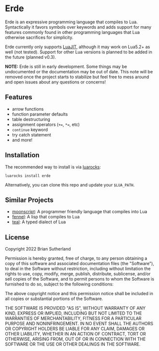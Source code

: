 # Erde

Erde is an expressive programming language that compiles to Lua. Syntactically 
it favors symbols over keywords and adds support for many features commonly 
found in other programming languages that Lua otherwise sacrifices for 
simplicity.

Erde currently only supports [LuaJIT](https://luajit.org/luajit.html), although
it may work on Lua5.2+ as well (not tested). Support for other Lua versions is 
planned to be added in the future (planned v0.3).

**NOTE:** Erde is still in early development. Some things may be undocumented or 
the documentation may be out of date. This note will be removed once the project 
starts to stabilize but feel free to mess around and open issues about any 
questions or concerns!

## Features

- arrow functions
- function parameter defaults
- table destructuring
- assignment operators (`+=`, `*=`, etc)
- `continue` keyword
- try catch statement
- and more!

## Installation

The recommended way to install is via [luarocks](https://luarocks.org):

```
luarocks install erde
```

Alternatively, you can clone this repo and update your `$LUA_PATH`.

## Similar Projects

- [moonscript](https://moonscript.org): A programmer friendly language that compiles into Lua
- [fennel](https://fennel-lang.org): A lisp that compiles to Lua
- [teal](https://github.com/teal-language/tl): A typed dialect of Lua

## License

Copyright 2022 Brian Sutherland

Permission is hereby granted, free of charge, to any person obtaining a copy of
this software and associated documentation files (the "Software"), to deal in
the Software without restriction, including without limitation the rights to
use, copy, modify, merge, publish, distribute, sublicense, and/or sell copies
of the Software, and to permit persons to whom the Software is furnished to do
so, subject to the following conditions:

The above copyright notice and this permission notice shall be included in all
copies or substantial portions of the Software.

THE SOFTWARE IS PROVIDED "AS IS", WITHOUT WARRANTY OF ANY KIND, EXPRESS OR
IMPLIED, INCLUDING BUT NOT LIMITED TO THE WARRANTIES OF MERCHANTABILITY,
FITNESS FOR A PARTICULAR PURPOSE AND NONINFRINGEMENT. IN NO EVENT SHALL THE
AUTHORS OR COPYRIGHT HOLDERS BE LIABLE FOR ANY CLAIM, DAMAGES OR OTHER
LIABILITY, WHETHER IN AN ACTION OF CONTRACT, TORT OR OTHERWISE, ARISING FROM,
OUT OF OR IN CONNECTION WITH THE SOFTWARE OR THE USE OR OTHER DEALINGS IN THE
SOFTWARE.
